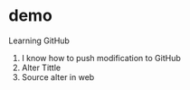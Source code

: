 # demo

Learning GitHub

1. I know how to push modification to GitHub
2. Alter Tittle
3. Source alter in web
